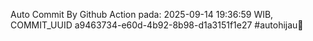 Auto Commit By Github Action pada: 2025-09-14 19:36:59 WIB, COMMIT_UUID a9463734-e60d-4b92-8b98-d1a3151f1e27 #autohijau🗿
